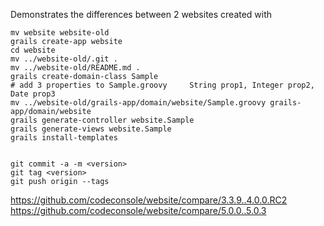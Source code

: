 Demonstrates the differences between 2 websites created with
```
mv website website-old
grails create-app website
cd website
mv ../website-old/.git .
mv ../website-old/README.md .
grails create-domain-class Sample
# add 3 properties to Sample.groovy     String prop1, Integer prop2, Date prop3
mv ../website-old/grails-app/domain/website/Sample.groovy grails-app/domain/website 
grails generate-controller website.Sample 
grails generate-views website.Sample 
grails install-templates 


git commit -a -m <version>
git tag <version>
git push origin --tags
```

https://github.com/codeconsole/website/compare/3.3.9..4.0.0.RC2
https://github.com/codeconsole/website/compare/5.0.0..5.0.3